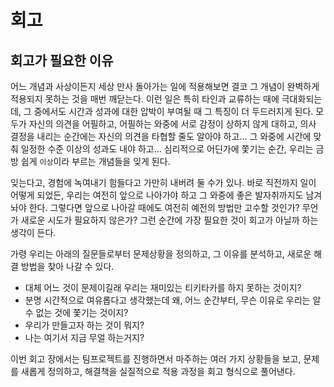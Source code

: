 # 회고

## 회고가 필요한 이유

어느 개념과 사상이든지 세상 만사 돌아가는 일에 적용해보면 결코 그 개념이 완벽하게 적용되지 못하는 것을 매번 깨닫는다. 이런 일은 특히 타인과 교류하는 때에 극대화되는데, 그 중에서도 시간과 성과에 대한 압박이 부여될 때 그 특징이 더 두드러지게 된다. 모두가 자신의 의견을 어필하고, 어필하는 와중에 서로 감정이 상하지 않게 대하고, 의사 결정을 내리는 순간에는 자신의 의견을 타협할 줄도 알아야 하고... 그 와중에 시간에 맞춰 일정한 수준 이상의 성과도 내야 하고... 심리적으로 어딘가에 쫓기는 순간, 우리는 금방 쉽게 `이상`이라 부르는 개념들을 잊게 된다.

잊는다고, 경험에 녹여내기 힘들다고 가만히 내버려 둘 수가 있나. 바로 직전까지 일이 어떻게 되었든, 우리는 여전히 앞으로 나아가야 하고 그 와중에 좋은 발자취까지도 남겨놔야 한다. 그렇다면 앞으로 나아갈 때에도 여전히 예전의 방법만 고수할 것인가? 무언가 새로운 시도가 필요하지 않은가? 그런 순간에 가장 필요한 것이 회고가 아닐까 하는 생각이 든다.

가령 우리는 아래의 질문들로부터 문제상황을 정의하고, 그 이유를 분석하고, 새로운 해결 방법을 찾아 나갈 수 있다.

- 대체 어느 것이 문제이길래 우리는 재미있는 티키타카를 하지 못하는 것이지?
- 분명 시간적으로 여유롭다고 생각했는데 왜, 어느 순간부터, 무슨 이유로 우리는 알 수 없는 것에 쫓기는 것이지?
- 우리가 만들고자 하는 것이 뭐지?
- 나는 여기서 지금 무얼 하는거지?

이번 회고 장에서는 팀프로젝트를 진행하면서 마주하는 여러 가지 상황들을 보고, 문제를 새롭게 정의하고, 해결책을 실질적으로 적용 과정을 회고 형식으로 풀어낸다. 
